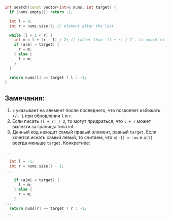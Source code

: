 ```cpp
int search(const vector<int>& nums, int target) {
  if (nums.empty()) return -1;

  int l = 0;
  int r = nums.size(); // element after the last

  while (l + 1 < r) {
    int m = l + (r - l) / 2; // rather than `(l + r) / 2`, to avoid int overflow
    if (a[m] > target) {
      r = m;
    } else {
      l = m;
    }
  }

  return nums[l] == target ? l : -1;
}
```

## Замечания:
1. `r` указывает на элемент после последнего, что позволяет избежать `+/- 1` при обновлении `l` и `r`.
2. Если писать `(l + r) / 2`, то могут придраться, что `l + r` может вылезти за границы типа int.
3. Данный код находит самый правый элемент, равный `target`. Если хочется искать самый левый, то считаем, что `a[-1] = -oo` и `a[l]` всегда меньше `target`. Конкретнее:

```cpp
...

  int l = -1;
  int r = nums.size() - 1;
...

    if (a[m] < target) {
      l = m;
    } else {
      r = m;
    }
...
  return nums[r] == target ? r : -1;
...
```
